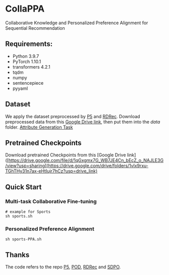 # CollaPPA

Collaborative Knowledge and Personalized Preference Alignment for Sequential Recommendation

## Requirements:

- Python 3.9.7
- PyTorch 1.10.1
- transformers 4.2.1
- tqdm
- numpy
- sentencepiece
- pyyaml

## Dataset

We apply the dataset preprocessed by [P5](https://github.com/jeykigung/P5) and [RDRec](https://github.com/WangXFng/RDRec). Download preprocessed data from this [Google Drive link](https://drive.google.com/file/d/1qGxgmx7G_WB7JE4Cn_bEcZ_o_NAJLE3G/view?usp=sharing), then put them into the _data_ folder.
[Attribute Generation Task](https://github.com/WangXFng/RDRec)

## Pretrained Checkpoints

Download pretrained Checkpoints from this [Google Drive link]([https://drive.google.com/file/d/1qGxgmx7G_WB7JE4Cn_bEcZ_o_NAJLE3G/view?usp=sharing](https://drive.google.com/drive/folders/1vlx9rxu-TGhTHy31n7ax-eHtIujr7hCz?usp=drive_link)

## Quick Start

### Multi-task Collaborative Fine-tuning

```
# example for Sports
sh sports.sh
```

### Personalized Preference Alignment

```
sh sports-PPA.sh
```

<!-- ## Citation

If the code and the paper are useful for you, it is appreciable to cite our paper:

```
@article{yue2025large,
  title={CoT4Rec: Unveiling User Preferences through Chain of Thought for Recommender Systems},
  author={Weiqi, Yue and Yuyu, Yin and Xin, Zhang and Binbin, Shi and Tingting, Liang and Jian, Wan},
  journal={proceedings of the AAAI Conference on Artificial Intelligence},
  year={2025}
}
``` -->

## Thanks

The code refers to the repo [P5](https://github.com/jeykigung/P5), [POD](https://github.com/lileipisces/POD), [RDRec](https://github.com/WangXFng/RDRec) and [SDPO](https://github.com/chenyuxin1999/S-DPO).
